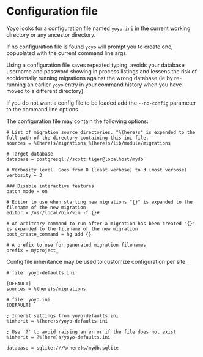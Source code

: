 # Configuration file


Yoyo looks for a configuration file named `yoyo.ini` in the current working
directory or any ancestor directory.

If no configuration file is found `yoyo` will prompt you to
create one, popuplated with the current command line args.

Using a configuration file saves repeated typing,
avoids your database username and password showing in process listings
and lessens the risk of accidentally running migrations
against the wrong database (ie by re-running an earlier `yoyo` entry in
your command history when you have moved to a different directory).

If you do not want a config file to be loaded
add the `--no-config` parameter to the command line options.

The configuration file may contain the following options:

```
# List of migration source directories. "%(here)s" is expanded to the full path of the directory containing this ini file.
sources = %(here)s/migrations %(here)s/lib/module/migrations

# Target database
database = postgresql://scott:tiger@localhost/mydb

# Verbosity level. Goes from 0 (least verbose) to 3 (most verbose)
verbosity = 3

### Disable interactive features
batch_mode = on

# Editor to use when starting new migrations "{}" is expanded to the filename of the new migration
editor = /usr/local/bin/vim -f {}#

# An arbitrary command to run after a migration has been created "{}" is expanded to the filename of the new migration
post_create_command = hg add {}

# A prefix to use for generated migration filenames
prefix = myproject_
```

Config file inheritance may be used to customize configuration per site:

```
# file: yoyo-defaults.ini

[DEFAULT]
sources = %(here)s/migrations

# file: yoyo.ini
[DEFAULT]

; Inherit settings from yoyo-defaults.ini
%inherit = %(here)s/yoyo-defaults.ini

; Use '?' to avoid raising an error if the file does not exist
%inherit = ?%(here)s/yoyo-defaults.ini

database = sqlite:///%(here)s/mydb.sqlite
```